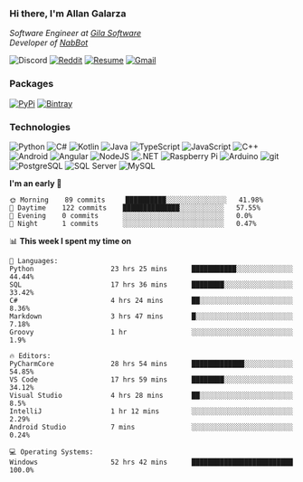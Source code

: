 ### Hi there, I'm Allan Galarza
*Software Engineer at [Gila Software](https://gilasw.com)*  
*Developer of [NabBot](https://nabbot.xyz)*

![Discord](https://img.shields.io/badge/Galarzaa%238515-7289DA?logo=discord&style=flat-square&logoColor=white)
[![Reddit](https://img.shields.io/badge//u/Galarzaa-FF4500?logo=reddit&style=flat-square&logoColor=white)](https://reddit.com/u/Galarzaa)
[![Resume](https://img.shields.io/badge/Resume-000000?logo=github&style=flat-square&logoColor=white)](https://galarzaa.github.io)
[![Gmail](https://img.shields.io/badge/Email-D14836?logo=gmail&style=flat-square&logoColor=white)](mailto:allan.galarza@gmail.com)

### Packages
[![PyPi](https://img.shields.io/badge/PyPi-3775A9?logo=pypi&style=flat-square&logoColor=white)](https://pypi.org/user/Galarzaa90/)
[![Bintray](https://img.shields.io/badge/Bintray-43A047?logo=jfrog-bintray&style=flat-square&logoColor=white)](https://bintray.com/galarzaa90/maven)

### Technologies
![Python](https://img.shields.io/badge/Python-4B8BBE?style=flat-square&logo=python&logoColor=white)
![C#](https://img.shields.io/badge/C%23-690081?style=flat-square&logo=c-sharp&logoColor=white)
![Kotlin](https://img.shields.io/badge/Kotlin-5848F4?logo=kotlin&style=flat-square&logoColor=white)
![Java](https://img.shields.io/badge/Java-ED8B00?style=flat-square&logo=java)
![TypeScript](https://img.shields.io/badge/TypeScript-007ACC?style=flat-square&logo=typescript)
![JavaScript](https://img.shields.io/badge/JavaScript-323330?style=flat-square&logo=javascript&logoColor=white)
![C++](https://img.shields.io/badge/C%2B%2B-0180CD?style=flat-square&logo=c%2B%2B)
![Android](https://img.shields.io/badge/Android-78C257?style=flat-square&logo=android&logoColor=white)
![Angular](https://img.shields.io/badge/Angular-C3002F?style=flat-square&logo=angular)
![NodeJS](https://img.shields.io/badge/NodeJS-3C873A?style=flat-square&logo=node.js&logoColor=white)
![.NET](https://img.shields.io/badge/.NET-690081?style=flat-square&logo=.net)
![Raspberry Pi](https://img.shields.io/badge/RaspberryPi-C41949?style=flat-square&logo=raspberry-pi)
![Arduino](https://img.shields.io/badge/Arduino-00979D?style=flat-square&logo=arduino&logoColor=white)
![git](https://img.shields.io/badge/git-F05133?style=flat-square&logo=git&logoColor=white)
![PostgreSQL](https://img.shields.io/badge/PostgreSQL-0064a5?style=flat-square&logo=postgresql)
![SQL Server](https://img.shields.io/badge/SQL_Server-E02E28?style=flat-square&logo=microsoft-sql-server)
![MySQL](https://img.shields.io/badge/MySQL-00758F?style=flat-square&logo=mysql&logoColor=white)

<!--
**Galarzaa90/Galarzaa90** is a ✨ _special_ ✨ repository because its `README.md` (this file) appears on your GitHub profile.

Here are some ideas to get you started:

- 🔭 I’m currently working on ...
- 🌱 I’m currently learning ...
- 👯 I’m looking to collaborate on ...
- 🤔 I’m looking for help with ...
- 💬 Ask me about ...
- 📫 How to reach me: ...
- 😄 Pronouns: ...
- ⚡ Fun fact: ...
-->

<!--START_SECTION:waka-->
**I'm an early 🐤** 

```text
🌞 Morning    89 commits     ██████████░░░░░░░░░░░░░░░   41.98% 
🌆 Daytime    122 commits    ██████████████░░░░░░░░░░░   57.55% 
🌃 Evening    0 commits      ░░░░░░░░░░░░░░░░░░░░░░░░░   0.0% 
🌙 Night      1 commits      ░░░░░░░░░░░░░░░░░░░░░░░░░   0.47%

```


📊 **This week I spent my time on** 

```text
💬 Languages: 
Python                   23 hrs 25 mins      ███████████░░░░░░░░░░░░░░   44.44% 
SQL                      17 hrs 36 mins      ████████░░░░░░░░░░░░░░░░░   33.42% 
C#                       4 hrs 24 mins       ██░░░░░░░░░░░░░░░░░░░░░░░   8.36% 
Markdown                 3 hrs 47 mins       █░░░░░░░░░░░░░░░░░░░░░░░░   7.18% 
Groovy                   1 hr                ░░░░░░░░░░░░░░░░░░░░░░░░░   1.9%

🔥 Editors: 
PyCharmCore              28 hrs 54 mins      █████████████░░░░░░░░░░░░   54.85% 
VS Code                  17 hrs 59 mins      ████████░░░░░░░░░░░░░░░░░   34.12% 
Visual Studio            4 hrs 28 mins       ██░░░░░░░░░░░░░░░░░░░░░░░   8.5% 
IntelliJ                 1 hr 12 mins        ░░░░░░░░░░░░░░░░░░░░░░░░░   2.29% 
Android Studio           7 mins              ░░░░░░░░░░░░░░░░░░░░░░░░░   0.24%

💻 Operating Systems: 
Windows                  52 hrs 42 mins      █████████████████████████   100.0%

```


<!--END_SECTION:waka-->
